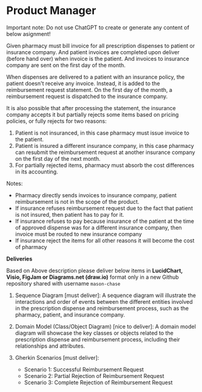 # Product Manager

Important note: Do not use ChatGPT to create or generate any content of below asignment!

Given pharmacy must bill invoice for all prescription dispenses to patient or insurance company.
And patient invoices are completed upon deliver (before hand over) when invoice is the patient.
And invoices to insurance company are sent on the first day of the month.

When dispenses are delivered to a patient with an insurance policy, the patient doesn't receive any invoice. Instead, it is added to the reimbursement request statement.
On the first day of the month, a reimbursement request is dispatched to the insurance company.

It is also possible that after processing the statement, the insurance company accepts it but partially rejects some items based on pricing policies, or fully rejects for two reasons:
1. Patient is not insuranced, in this case pharmacy must issue invoice to the patient.
2. Patient is insured a different insurance company, in this case pharmacy can resubmit the reimbursement request at another insurance company on the first day of the next month. 
3. For partially rejected items, pharmacy must absorb the cost differences in its accounting.

Notes:

- Pharmacy directly sends invoices to insurance company, patient reimbursement is not in the scope of the product.
- If insurance refuses reimbursement request due to the fact that patient is not insured, then patient has to pay for it.
- If insurance refuses to pay because insurance of the patient at the time of approved dispense was for a different insurance company, then invoice must be routed to new insurance company
- If insurance reject the items for all other reasons it will become the cost of pharmacy

**Deliveries**

Based on Above description please deliver below items in **LucidChart, Visio, FigJam or Diagrams.net (draw.io)** format only in a new Github repository shared with username `mason-chase`

1. Sequence Diagram [must deliver]:
   A sequence diagram will illustrate the interactions and order of events between the different entities involved in the prescription dispense and reimbursement process, such as the pharmacy, patient, and insurance company.

2. Domain Model (Class/Object Diagram) [nice to deliver]:
   A domain model diagram will showcase the key classes or objects related to the prescription dispense and reimbursement process, including their relationships and attributes.

3. Gherkin Scenarios [must deliver]:
   - Scenario 1: Successful Reimbursement Request
   - Scenario 2: Partial Rejection of Reimbursement Request
   - Scenario 3: Complete Rejection of Reimbursement Request

